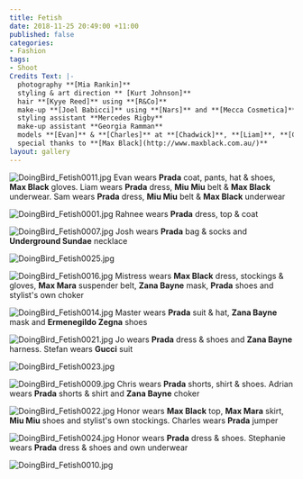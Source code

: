 ```yaml
---
title: Fetish
date: 2018-11-25 20:49:00 +11:00
published: false
categories:
- Fashion
tags:
- Shoot
Credits Text: |-
  photography **[Mia Rankin]**
  styling & art direction ** [Kurt Johnson]**
  hair **[Kyye Reed]** using **[R&Co]**
  make-up **[Joel Babicci]** using **[Nars]** and **[Mecca Cosmetica]**
  styling assistant **Mercedes Rigby**
  make-up assistant **Georgia Ramman**
  models **[Evan]** & **[Charles]** at **[Chadwick]**, **[Liam]**, **[Chris H]** & **[Hema]** at **[Debut]**, **[Ange]** & **[Honor]** at **[Kult]**, **[Emma]**, **[Josh]**, **[Sam]**, **[Steph]**. **[Adrian]**, **[Rahnee]**, **[Jo]**. **[Stefan]** & **[Peter]**
  special thanks to **[Max Black](http://www.maxblack.com.au/)**
layout: gallery
---
```


![DoingBird_Fetish0011.jpg](/uploads/DoingBird_Fetish0011.jpg)
Evan wears **Prada** coat, pants, hat & shoes, **Max Black** gloves. Liam wears **Prada** dress, **Miu Miu** belt & **Max Black** underwear. Sam wears **Prada** dress, **Miu Miu** belt & **Max Black** underwear

![DoingBird_Fetish0001.jpg](/uploads/DoingBird_Fetish0001.jpg)
Rahnee wears **Prada** dress, top & coat

![DoingBird_Fetish0007.jpg](/uploads/DoingBird_Fetish0007.jpg)
Josh wears **Prada** bag & socks and **Underground Sundae** necklace

![DoingBird_Fetish0025.jpg](/uploads/DoingBird_Fetish0025.jpg)

![DoingBird_Fetish0016.jpg](/uploads/DoingBird_Fetish0016.jpg)
Mistress wears **Max Black** dress, stockings & gloves, **Max Mara** suspender belt, **Zana Bayne** mask, **Prada** shoes and stylist's own choker

![DoingBird_Fetish0014.jpg](/uploads/DoingBird_Fetish0014.jpg)
Master wears **Prada** suit & hat, **Zana Bayne** mask and **Ermenegildo Zegna** shoes

![DoingBird_Fetish0021.jpg](/uploads/DoingBird_Fetish0021.jpg)
Jo wears **Prada** dress & shoes and **Zana Bayne** harness. Stefan wears **Gucci** suit

![DoingBird_Fetish0023.jpg](/uploads/DoingBird_Fetish0023.jpg)

![DoingBird_Fetish0009.jpg](/uploads/DoingBird_Fetish0009.jpg)
Chris wears **Prada** shorts, shirt & shoes. Adrian wears **Prada** shorts & shirt and **Zana Bayne** choker

![DoingBird_Fetish0022.jpg](/uploads/DoingBird_Fetish0022.jpg)
Honor wears **Max Black** top, **Max Mara** skirt, **Miu Miu** shoes and stylist's own stockings. Charles wears **Prada** jumper

![DoingBird_Fetish0024.jpg](/uploads/DoingBird_Fetish0024.jpg)
Honor wears **Prada** dress & shoes. Stephanie wears **Prada** dress & shoes and own underwear

![DoingBird_Fetish0010.jpg](/uploads/DoingBird_Fetish0010.jpg)




